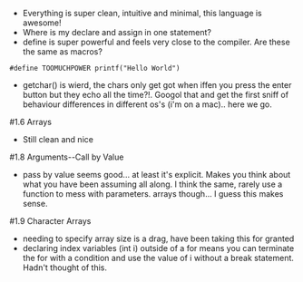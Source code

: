 - Everything is super clean, intuitive and minimal, this language is awesome!
- Where is my declare and assign in one statement?
- define is super powerful and feels very close to the compiler.  Are these the same as macros?
```
#define TOOMUCHPOWER printf("Hello World")
```
- getchar() is wierd, the chars only get got when iffen you press the enter button but they echo all the time?!.  Googol that and get the first sniff of behaviour differences in different os's (i'm on a mac).. here we go.

#1.6  Arrays
- Still clean and nice 

#1.8 Arguments--Call by Value
- pass by value seems good... at least it's explicit.  Makes you think about what you have been assuming all along.  I think the same, rarely use a function to mess with parameters.  arrays though... I guess this makes sense.

#1.9 Character Arrays
- needing to specify array size is a drag, have been taking this for granted
- declaring index variables (int i) outside of a for means you can terminate the for with a condition and use the value of i without a break statement.  Hadn't thought of this.